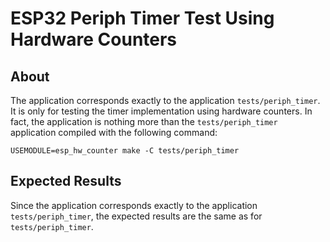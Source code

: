 # ESP32 Periph Timer Test Using Hardware Counters

## About

The application corresponds exactly to the application `tests/periph_timer`.
It is only for testing the timer implementation using hardware counters.
In fact, the application is nothing more than the `tests/periph_timer`
application compiled with the following command:

```
USEMODULE=esp_hw_counter make -C tests/periph_timer
```

## Expected Results

Since the application corresponds exactly to the application
`tests/periph_timer`, the expected results are the same as for
`tests/periph_timer`.
